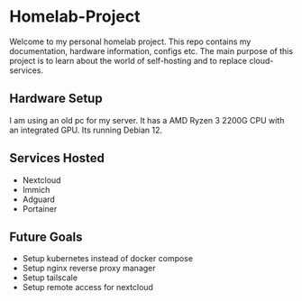# Homelab-Project

Welcome to my personal homelab project. This repo contains my documentation, hardware information, configs etc. 
The main purpose of this project is to learn about the world of self-hosting and to replace cloud-services.

## Hardware Setup
I am using an old pc for my server. It has a AMD Ryzen 3 2200G CPU with an integrated GPU. Its running Debian 12.

## Services Hosted
- Nextcloud
- Immich
- Adguard
- Portainer

## Future Goals
- Setup kubernetes instead of docker compose
- Setup nginx reverse proxy manager
- Setup tailscale
- Setup remote access for nextcloud


